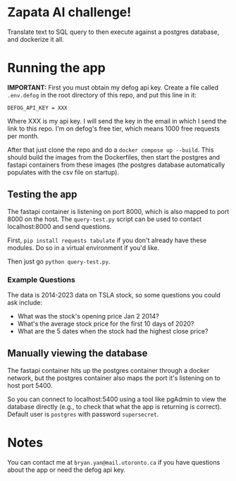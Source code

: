 # Zapata AI challenge! 
Translate text to SQL query to then execute against a postgres database, and dockerize it all.

# Running the app

**IMPORTANT:** First you must obtain my defog api key. Create a file called `.env.defog` in the root directory of this repo, and put this line in it:
```
DEFOG_API_KEY = XXX
```
Where XXX is my api key. I will send the key in the email in which I send the link to this repo. I'm on defog's free tier, which means 1000 free requests per month.

After that just clone the repo and do a `docker compose up --build`. This should build the images from the Dockerfiles, then start the postgres and fastapi containers from these images (the postgres database automatically populates with the csv file on startup).

## Testing the app
The fastapi container is listening on port 8000, which is also mapped to port 8000 on the host. The `query-test.py` script can be used to contact localhost:8000 and send questions. 

First, `pip install requests tabulate` if you don't already have these modules. Do so in a virtual environment if you'd like.

Then just go `python query-test.py`.

### Example Questions

The data is 2014-2023 data on TSLA stock, so some questions you could ask include:
 - What was the stock's opening price Jan 2 2014?
 - What's the average stock price for the first 10 days of 2020?
 - What are the 5 dates when the stock had the highest close price?

## Manually viewing the database

The fastapi container hits up the postgres container through a docker network, but the postgres container also maps the port it's listening on to host port 5400. 

So you can connect to localhost:5400 using a tool like pgAdmin to view the database directly (e.g., to check that what the app is returning is correct). Default user is `postgres` with password `supersecret`.

# Notes

You can contact me at `bryan.yan@mail.utoronto.ca` if you have questions about the app or need the defog api key.